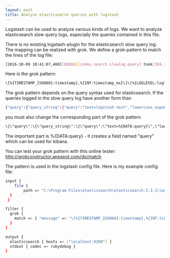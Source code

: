 ```yaml
---
layout: post
title: Analyze elasticsearch queries with logstash
---
```


Logstash can be used to analyze various kinds of logs.
We want to analyze elasticsearch slow query logs, especially the queries contained in this file.

There is no existing logstash-plugin for the elasticsearch slow query log. The mapping can be realized with grok. We define a grok-pattern to match the lines of the log file:

```bash
[2016-10-09 10:41:07,460][DEBUG][index.search.slowlog.query] took[304.3micros], took_millis[0], types[test_type], stats[], search_type[QUERY_THEN_FETCH], total_shards[5], source[], extra_source[{"query":{"query_string":{"query":"text=logstash-test","lowercase_expanded_terms":true,"analyze_wildcard":false}}}],
```

Here is the grok pattern:

```bash
\[%{TIMESTAMP_ISO8601:timestamp},%{INT:timestamp_ms}\]\[%{LOGLEVEL:loglevel}\]\[%{DATA:logtype}\] took\[%{BASE10NUM:duration_ms}ms\], took_millis\[%{BASE10NUM:duration}\], types\[%{DATA:elasticsearch_type}\], stats\[\], search_type\[%{DATA:elasticsearch_search_type}\], total_shards\[%{INT:shards_total}\], source\[\], extra_source\[\{\"query\":\{\"query_string\":\{\"query\":\"text=%{DATA:query}\",\"lowercase_expanded_terms\":true,\"analyze_wildcard\":false\}\}\}\],
```

The grok pattern depends on the query syntax used for elasticsearch. If the queries logged in the slow query log have another form than 

```bash
{"query":{"query_string":{"query":"text=logstash-test","lowercase_expanded_terms":true,"analyze_wildcard":false}}}
```

you must also change the corresponding part of the grok pattern 

```bash
\{\"query\":\{\"query_string\":\{\"query\":\"text=%{DATA:query}\",\"lowercase_expanded_terms\":true,\"analyze_wildcard\":false\}\}\}
```

The important part is %{DATA:query} - it creates a field named "query" which can be used for kibana.

You can test your grok pattern with this online tester: http://grokconstructor.appspot.com/do/match

The pattern is used in the logstash config file. Here is my example config file:
```bash
input { 
	file {
		path => "C:\Program Files\elasticsearch\elasticsearch-2.3.1\logs\elasticsearch_index_search_slowlog.log"
  }
 }

filter {
  grok {
    match => { "message" => "\[%{TIMESTAMP_ISO8601:timestamp},%{INT:timestamp_ms}\]\[%{LOGLEVEL:loglevel}\]\[%{DATA:logtype}\] took\[%{BASE10NUM:duration_ms}ms\], took_millis\[%{BASE10NUM:duration}\], types\[%{DATA:elasticsearch_type}\], stats\[\], search_type\[%{DATA:elasticsearch_search_type}\], total_shards\[%{INT:shards_total}\], source\[\], extra_source\[\{\"query\":\{\"query_string\":\{\"query\":\"text=%{DATA:query}\",\"lowercase_expanded_terms\":true,\"analyze_wildcard\":false\}\}\}\]," }
  }
}

output {
  elasticsearch { hosts => ["localhost:9200"] }
  stdout { codec => rubydebug }
}
```

